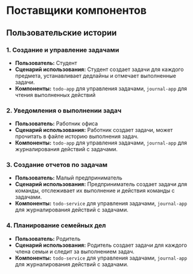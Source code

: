 # Поставщики компонентов

## Пользовательские истории

### 1. Создание и управление задачами
- **Пользователь:** Студент
- **Сценарий использования:** Студент создает задачи для каждого предмета, устанавливает дедлайны и отмечает выполненные задачи.
- **Компоненты:** `todo-app` для управления задачами, `journal-app` для чтения выполненных действий

### 2. Уведомления о выполнении задач
- **Пользователь:** Работник офиса
- **Сценарий использования:** Работник создает задачи, может прочитать в файле историю выполнения задач.
- **Компоненты:** `todo-app` для управления задачами, `journal-app` для журналирования действий с задачами.

### 3. Создание отчетов по задачам
- **Пользователь:** Малый предприниматель
- **Сценарий использования:** Предприниматель создает задачи для команды, отслеживает их выполнение и действия команды с задачами.
- **Компоненты:** `todo-service` для управления задачами, `journal-app` для журналирования действий с задачами.

### 4. Планирование семейных дел
- **Пользователь:** Родитель
- **Сценарий использования:** Родитель создает задачи для каждого члена семьи и следит за выполнением задач.
- **Компоненты:** `todo-service` для управления задачами, `journal-app` для журналирования действий с задачами.
